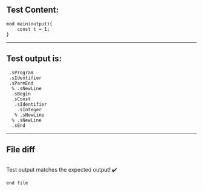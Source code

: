 
Test Content: 
-------------------------
```
mod main(output){
    const t = 1;
}

```
------------------------
Test output is: 
-------------------------
```
 .sProgram
 .sIdentifier
 .sParmEnd
  % .sNewLine
  .sBegin
  .sConst
   .sIdentifier
    .sInteger
   % .sNewLine
  % .sNewLine
  .sEnd

```
------------------------

File diff
-------------------------
```diff

```
Test output matches the expected output! :heavy_check_mark:

```
end file
